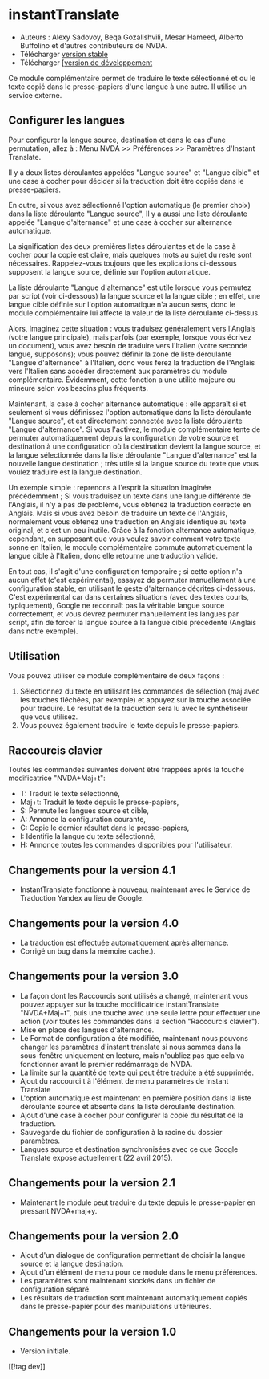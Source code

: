 # instantTranslate #

* Auteurs : Alexy Sadovoy, Beqa Gozalishvili, Mesar Hameed, Alberto
  Buffolino et d'autres contributeurs de NVDA.
* Télécharger [version stable][1]
* Télécharger [[version de développement][2]

Ce module complémentaire permet de traduire le texte sélectionné et ou le
texte copié dans le presse-papiers d'une langue à une autre.  Il utilise un
service externe.

## Configurer les langues ##
Pour configurer la langue source, destination et dans le cas d'une permutation, allez à : Menu NVDA >> Préférences >> Paramètres d'Instant Translate.

Il y a deux listes déroulantes  appelées "Langue source" et "Langue cible"
et une case à cocher pour décider si la traduction doit être copiée dans le
presse-papiers.

En outre, si vous avez sélectionné l'option automatique (le premier choix)
dans la liste déroulante "Langue source", Il y a aussi une liste déroulante
appelée "Langue d'alternance" et une case à cocher sur alternance
automatique.

La signification des deux premières listes déroulantes et de la case à
cocher pour la copie est claire, mais quelques mots au sujet du reste sont
nécessaires. Rappelez-vous toujours que les explications ci-dessous
supposent la langue source, définie sur l'option automatique.

La liste déroulante "Langue d'alternance" est utile lorsque vous permutez
par script (voir ci-dessous) la langue source et la langue cible ; en effet,
une langue cible définie sur l'option automatique n'a aucun sens, donc le
module complémentaire  lui affecte la valeur de la liste déroulante
ci-dessus.

Alors, Imaginez cette situation : vous traduisez généralement vers l'Anglais
(votre langue principale), mais parfois (par exemple, lorsque vous écrivez
un document), vous avez besoin de traduire vers l'Italien (votre seconde
langue, supposons); vous pouvez définir la zone de liste déroulante  "Langue
d'alternance" à l'Italien, donc vous ferez la traduction de l'Anglais vers
l'Italien sans accéder directement aux paramètres du module
complémentaire. Évidemment, cette fonction a une utilité majeure ou mineure
selon vos besoins plus fréquents.

Maintenant, la case à cocher alternance automatique : elle apparaît si et
seulement si vous définissez l'option automatique dans la liste déroulante
"Langue source", et est directement connectée avec la liste déroulante
"Langue d'alternance". Si vous l'activez, le module complémentaire tente de
permuter automatiquement depuis la configuration de votre source et
destination à une configuration où la destination devient la langue source,
et la langue sélectionnée dans la liste déroulante "Langue d'alternance" est
la nouvelle langue destination ; très utile si la langue source du texte que
vous voulez traduire est la langue destination.

Un exemple simple : reprenons à l'esprit la situation imaginée précédemment
; Si vous traduisez un texte dans une langue différente de l'Anglais, il n'y
a pas de problème, vous obtenez la traduction correcte en Anglais. Mais si
vous avez besoin de traduire un texte de l'Anglais, normalement vous obtenez
une traduction en Anglais  identique au texte original, et c'est un peu
inutile. Grâce à la fonction alternance automatique, cependant, en supposant
que vous voulez savoir comment votre texte sonne en Italien, le module
complémentaire commute automatiquement la langue cible à l'Italien, donc
elle retourne une traduction valide.

En tout cas, il s'agit d'une configuration temporaire ; si cette option n'a
aucun effet (c'est expérimental), essayez de permuter manuellement à une
configuration stable, en utilisant le geste d'alternance décrites
ci-dessous. C'est expérimental car dans certaines situations (avec des
textes courts, typiquement), Google ne reconnaît pas la véritable langue
source correctement, et vous devrez permuter manuellement  les langues par
script, afin de forcer la langue source à la langue cible précédente
(Anglais dans notre exemple).

## Utilisation ##
Vous pouvez utiliser ce module complémentaire de deux façons :

1. Sélectionnez du texte en utilisant les commandes de sélection (maj avec
   les touches fléchées, par exemple) et appuyez sur la touche associée pour
   traduire. Le résultat de la traduction sera lu avec le synthétiseur que
   vous utilisez.
2. Vous pouvez également traduire le texte depuis le presse-papiers.

## Raccourcis clavier ##
Toutes les commandes suivantes doivent être frappées après la touche
modificatrice "NVDA+Maj+t":

* T: Traduit le texte sélectionné,
* Maj+t: Traduit le texte depuis le  presse-papiers,
* S: Permute les langues source et cible,
* A: Annonce la configuration courante,
* C: Copie le dernier résultat dans le presse-papiers,
* I: Identifie la langue du texte sélectionné,
* H: Annonce toutes les commandes disponibles pour l'utilisateur.

## Changements pour la version 4.1 ##
* InstantTranslate fonctionne à nouveau, maintenant avec le Service de
  Traduction Yandex au lieu de Google.

## Changements pour la version 4.0 ##
* La traduction est effectuée automatiquement après alternance.
* Corrigé un bug dans la mémoire cache.).

## Changements pour la version 3.0 ##
* La façon dont les Raccourcis sont utilisés a changé, maintenant vous
  pouvez appuyer sur  la touche modificatrice instantTranslate "NVDA+Maj+t",
  puis une touche avec une seule lettre pour effectuer une action (voir
  toutes les commandes dans la section "Raccourcis clavier").
* Mise en place des langues d'alternance.
* Le Format de configuration a été modifiée, maintenant nous pouvons changer
  les paramètres d'instant translate si nous sommes dans la sous-fenêtre
  uniquement en lecture, mais n'oubliez pas que cela va fonctionner avant le
  premier redémarrage de NVDA.
* La limite sur la quantité de texte qui peut être traduite a été supprimée.
* Ajout du raccourci t à l'élément de menu paramètres de Instant Translate
* L'option automatique est maintenant en première position dans la liste
  déroulante  source et absente dans la liste déroulante destination.
* Ajout d'une case à cocher pour configurer la copie du résultat de la
  traduction.
* Sauvegarde du fichier de configuration à la racine du dossier paramètres.
* Langues source et destination synchronisées avec ce que Google Translate
  expose actuellement (22 avril 2015).


## Changements pour la version 2.1 ##
* Maintenant le module peut traduire du texte depuis le presse-papier en
  pressant NVDA+maj+y.

## Changements pour la version 2.0 ##
* Ajout d'un dialogue de configuration permettant de choisir la langue
  source et la langue destination.
* Ajout d'un élément de menu pour ce module dans le menu préférences.
* Les paramètres sont maintenant stockés dans un fichier de configuration
  séparé.
* Les résultats de traduction sont maintenant automatiquement copiés dans le
  presse-papier pour des manipulations ultérieures.

## Changements pour la version 1.0 ##
* Version initiale.


[[!tag dev]]

[1]: https://addons.nvda-project.org/files/get.php?file=it

[2]: https://addons.nvda-project.org/files/get.php?file=it-dev
